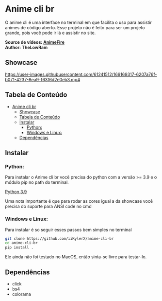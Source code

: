 # Anime cli br

O anime cli é uma interface no terminal em que facilita o uso para assistir animes de código aberto. Esse projeto não é feito para ser um projeto grande, pois você pode ir lá e assistir no site.

**Source de vídeos: [AnimeFire](https://animefire.net)**<br>
**Author: TheLowRam**

## Showcase

https://user-images.githubusercontent.com/61241512/169169317-6207a76f-b071-4237-8ea9-f63f6d2e0eb3.mp4

## Tabela de Conteúdo

- [Anime cli br](#anime-cli-br)
  - [Showcase](#showcase)
  - [Tabela de Conteúdo](#tabela-de-conteúdo)
  - [Instalar](#instalar)
    - [Python:](#python)
    - [Windows e Linux:](#windows-e-linux)
  - [Dependências](#dependências)

## Instalar

### Python:

Para instalar o Anime cli br você precisa do python com a versão >= 3.9 e o módulo pip no path do terminal.

[Python 3.9](https://www.python.org/downloads/release/python-3912/)

Uma nota importante é que para rodar as cores igual a da showcase você precisa do suporte para ANSI code no cmd

### Windows e Linux:

Para instalar é so seguir esses passos bem simples no terminal
```sh
git clone https://github.com/iiKylerX/anime-cli-br
cd anime-cli-br
pip install .
```

Ele ainda não foi testado no MacOS, então sinta-se livre para testar-lo.

## Dependências

- click
- bs4
- colorama